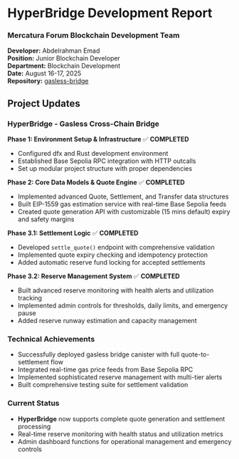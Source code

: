 # HyperBridge Development Report
### Mercatura Forum Blockchain Development Team

**Developer:** Abdelrahman Emad  
**Position:** Junior Blockchain Developer  
**Department:** Blockchain Development  
**Date:** August 16-17, 2025  
**Repository:** [gasless-bridge](https://github.com/Aboodtt404/gasless-bridge)

## Project Updates

### HyperBridge - Gasless Cross-Chain Bridge

**Phase 1: Environment Setup & Infrastructure** ✅ **COMPLETED**
- Configured dfx and Rust development environment
- Established Base Sepolia RPC integration with HTTP outcalls
- Set up modular project structure with proper dependencies

**Phase 2: Core Data Models & Quote Engine** ✅ **COMPLETED**
- Implemented advanced Quote, Settlement, and Transfer data structures
- Built EIP-1559 gas estimation service with real-time Base Sepolia feeds
- Created quote generation API with customizable (15 mins default) expiry and safety margins

**Phase 3.1: Settlement Logic** ✅ **COMPLETED**
- Developed `settle_quote()` endpoint with comprehensive validation
- Implemented quote expiry checking and idempotency protection
- Added automatic reserve fund locking for accepted settlements

**Phase 3.2: Reserve Management System** ✅ **COMPLETED**
- Built advanced reserve monitoring with health alerts and utilization tracking
- Implemented admin controls for thresholds, daily limits, and emergency pause
- Added reserve runway estimation and capacity management

### Technical Achievements
- Successfully deployed gasless bridge canister with full quote-to-settlement flow
- Integrated real-time gas price feeds from Base Sepolia RPC
- Implemented sophisticated reserve management with multi-tier alerts
- Built comprehensive testing suite for settlement validation

### Current Status
- **HyperBridge** now supports complete quote generation and settlement processing
- Real-time reserve monitoring with health status and utilization metrics
- Admin dashboard functions for operational management and emergency controls
